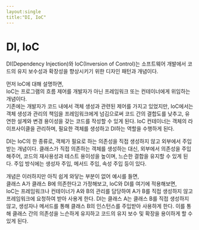 ```yaml
---
layout:single
title:"DI, IoC"
---
```


# DI, IoC

DI(Dependency Injection)와 IoC(Inversion of Control)는 소프트웨어 개발에서 코드의 유지 보수성과 확장성을 향상시키기 위한 디자인 패턴과 개념이다.  

먼저 IoC에 대해 설명하면,  
IoC는 프로그램의 흐름 제어를 개발자가 아닌 프레임워크 또는 컨테이너에게 위임하는 개념이다.  
기존에는 개발자가 코드 내에서 객체 생성과 관련된 제어를 가지고 있었지만, IoC에서는 객체 생성과 관리의 책임을 프레임워크에게 넘김으로써 코드 간의 결합도를 낮추고, 유연한 설계와 변경 용이성을 갖는 코드를 작성할 수 있게 된다.
IoC 컨테이너는 객체의 라이프사이클을 관리하며, 필요한 객체를 생성하고 DI하는 역할을 수행하게 된다.  

DI는 IoC의 한 종류로, 객체가 필요로 하는 의존성을 직접 생성하지 않고 외부에서 주입받는 개념이다.
클래스가 직접 의존하는 객체를 생성하는 대신, 외부에서 의존성을 주입해주어, 코드의 재사용성과 테스트 용이성을 높이며, 느슨한 결합을 유지할 수 있게 된다.
주입 방식에는 생성자 주입, 메서드 주입, 속성 주입 등이 있다.

개념은 이러하지만 아직 쉽게 와닿는 부분이 없어 예시를 들면,  
클래스 A가 클래스 B에 의존한다고 가정해보고, IoC와 DI를 여기에 적용해보면,  
IoC는 프레임워크나 컨테이너가 A와 B의 관리를 담당하여 A가 B를 직접 생성하지 않고 프레임워크에 요청하여 받아 사용게 한다.
DI는 클래스 A는 클래스 B를 직접 생성하지 않고, 생성자나 메서드를 통해 클래스 B의 인스턴스를 주입받아 사용하게 한다.
이를 통해 클래스 간의 의존성을 느슨하게 유지하고 코드의 유지 보수 및 확장을 용이하게 할 수 있게 된다.
